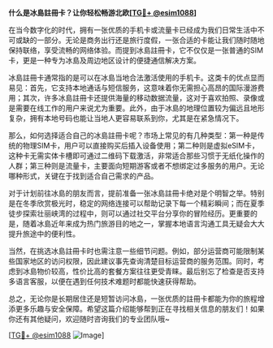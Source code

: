 **什么是冰島註冊卡？让你轻松畅游北欧[[TG💪+ @esim1088](https://t.me/s/esim1088)]**

在当今数字化的时代，拥有一张优质的手机卡或流量卡已经成为我们日常生活中不可或缺的一部分。无论是商务出行还是旅行度假，一张合适的卡能让我们随时随地保持联络，享受流畅的网络体验。而提到冰島註冊卡，它不仅仅是一张普通的SIM卡，更是一种专为冰島及周边地区设计的便捷通信解决方案。

冰島註冊卡通常指的是可以在冰島当地合法激活使用的手机卡。这类卡的优点显而易见：首先，它支持本地通话与短信服务，这意味着你无需担心高昂的国际漫游费用；其次，许多冰島註冊卡还提供海量的移动数据流量，这对于喜欢拍照、录像或是需要在线工作的用户来说尤为重要。此外，由于冰島的地理位置较为偏远且地形复杂，拥有本地号码也能让当地人更容易联系到你，尤其是在紧急情况下。

那么，如何选择适合自己的冰島註冊卡呢？市场上常见的有几种类型：第一种是传统的物理SIM卡，用户可以直接购买后插入设备使用；第二种则是虚拟eSIM卡，这种卡无需实体卡槽即可通过二维码下载激活，非常适合那些习惯于无纸化操作的人群；第三种则是流量卡，主要面向短期游客或者不想绑定过多服务的用户。无论哪种形式，关键在于找到适合自己需求的产品。

对于计划前往冰島的朋友而言，提前准备一张冰島註冊卡绝对是个明智之举。特别是在冬季欣赏极光时，稳定的网络连接可以帮助记录下每一个精彩瞬间；而在夏季徒步探索壮丽峡湾的过程中，则可以通过社交平台分享你的冒险经历。更重要的是，随着冰島近年来成为热门旅游目的地之一，掌握本地语言沟通工具无疑会大大提升旅途中的便利性。

当然，在挑选冰島註冊卡时也需注意一些细节问题。例如，部分运营商可能限制某些国家地区的访问权限，因此建议事先查询清楚目标运营商的服务范围。同时，考虑到冰島物价较高，性价比高的套餐方案往往更受青睐。最后别忘了检查是否支持多语言客服，以便在遇到任何技术难题时都能快速获得帮助。

总之，无论你是长期居住还是短暂访问冰島，一张优质的註冊卡都能为你的旅程增添更多乐趣与安全保障。希望这篇介绍能够帮到正在寻找相关信息的朋友们！如果你还有其他疑问，欢迎随时咨询我们的专业团队哦~

[[TG💪+ @esim1088](https://t.me/s/esim1088) ![Image](https://i.postimg.cc/4NQfJmqS/Snipaste-2025-05-13-00-14-12.png)]